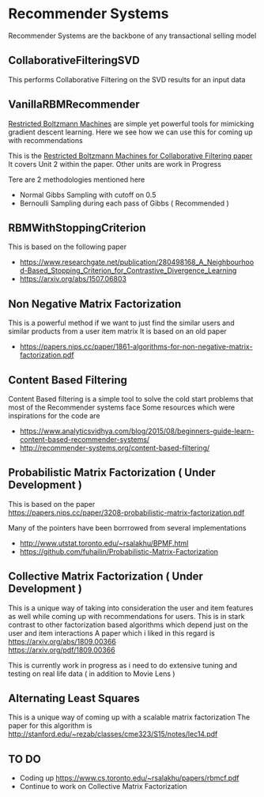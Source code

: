 # Recommender Systems 
Recommender Systems are the backbone of any transactional selling model

## CollaborativeFilteringSVD
This performs Collaborative Filtering on the SVD results for an input data

## VanillaRBMRecommender
[Restricted Boltzmann Machines](https://en.wikipedia.org/wiki/Restricted_Boltzmann_machine) are simple yet powerful tools for mimicking gradient descent learning. Here we see how we can use this for coming up with recommendations


This is the [Restricted Boltzmann Machines for Collaborative Filtering paper](https://www.cs.toronto.edu/~rsalakhu/papers/rbmcf.pdf)
It covers Unit 2 within the paper. Other units are work in Progress

Tere are 2 methodologies mentioned here
 - Normal Gibbs Sampling with cutoff on 0.5
 - Bernoulli Sampling during each pass of Gibbs ( Recommended )

## RBMWithStoppingCriterion
This is based on the following paper<br/>
 * https://www.researchgate.net/publication/280498168_A_Neighbourhood-Based_Stopping_Criterion_for_Contrastive_Divergence_Learning<br/>
 * https://arxiv.org/abs/1507.06803

## Non Negative Matrix Factorization
This is a powerful method if we want to just find the similar users and similar products from a user item matrix
It is based on an old paper
 * https://papers.nips.cc/paper/1861-algorithms-for-non-negative-matrix-factorization.pdf

## Content Based Filtering
Content Based filtering is a simple tool to solve the cold start problems that most of the Recommender systems face
Some resources which were inspirations for the code are
 * https://www.analyticsvidhya.com/blog/2015/08/beginners-guide-learn-content-based-recommender-systems/
 * http://recommender-systems.org/content-based-filtering/

## Probabilistic Matrix Factorization ( Under Development )
This is based on the paper <br/>
https://papers.nips.cc/paper/3208-probabilistic-matrix-factorization.pdf

Many of the pointers have been borrrowed from several implementations
 * http://www.utstat.toronto.edu/~rsalakhu/BPMF.html
 * https://github.com/fuhailin/Probabilistic-Matrix-Factorization


## Collective Matrix Factorization ( Under Development )
This is a unique way of taking into consideration the user and item features as well while coming up with recommendations for users. This is in stark contrast to other factorization based algorithms which depend just on the user and item interactions
A paper which i liked in this regard is </br>
https://arxiv.org/abs/1809.00366 </br>
https://arxiv.org/pdf/1809.00366

This is currently work in progress as i need to do extensive tuning and testing on real life data ( in addition to Movie Lens )

## Alternating Least Squares
This is a unique way of coming up with a scalable matrix factorization
The paper for this algorithm is http://stanford.edu/~rezab/classes/cme323/S15/notes/lec14.pdf

## TO DO
 - Coding up https://www.cs.toronto.edu/~rsalakhu/papers/rbmcf.pdf
 - Continue to work on Collective Matrix Factorization
